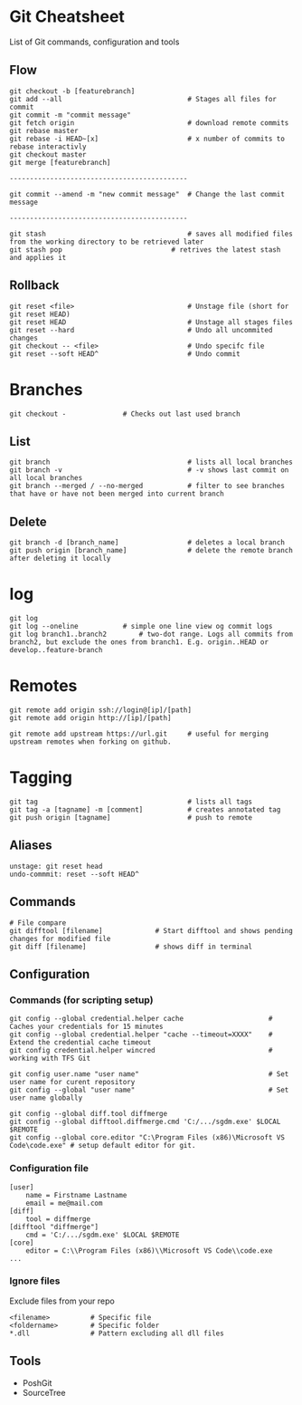# Git Cheatsheet
List of Git commands, configuration and tools 

## Flow
	git checkout -b [featurebranch]	
	git add --all								# Stages all files for commit	
	git commit -m "commit message"	
	git fetch origin							# download remote commits 
	git rebase master			
	git rebase -i HEAD~[x]						# x number of commits to rebase interactivly
	git checkout master
	git merge [featurebranch]
	
	--------------------------------------------

	git commit --amend -m "new commit message"	# Change the last commit message

	--------------------------------------------
	
	git stash									# saves all modified files from the working directory to be retrieved later
	git stash pop 							# retrives the latest stash and applies it
		

## Rollback
	git reset <file>							# Unstage file (short for git reset HEAD)
	git reset HEAD								# Unstage all stages files
	git reset --hard							# Undo all uncommited changes 
	git checkout -- <file>						# Undo specifc file
	git reset --soft HEAD^						# Undo commit 

# Branches
    git checkout -				# Checks out last used branch
## List
    git branch                                  # lists all local branches
    git branch -v                               # -v shows last commit on all local branches
    git branch --merged / --no-merged           # filter to see branches that have or have not been merged into current branch	
## Delete
    git branch -d [branch_name]                 # deletes a local branch
    git push origin [branch_name]               # delete the remote branch after deleting it locally 

# log
	git log
	git log --oneline 			# simple one line view og commit logs
	git log branch1..branch2 		# two-dot range. Logs all commits from branch2, but exclude the ones from branch1. E.g. origin..HEAD or develop..feature-branch

# Remotes
	git remote add origin ssh://login@[ip]/[path]
	git remote add origin http://[ip]/[path]

	git remote add upstream https://url.git 	# useful for merging upstream remotes when forking on github.

# Tagging 
	git tag										# lists all tags
	git tag -a [tagname] -m [comment] 			# creates annotated tag
	git push origin [tagname]					# push to remote

## Aliases
	unstage: git reset head
	undo-commmit: reset --soft HEAD^

## Commands
	# File compare
	git difftool [filename]				# Start difftool and shows pending changes for modified file
	git diff [filename]					# shows diff in terminal
	
## Configuration

### Commands (for scripting setup)
	
	git config --global credential.helper cache						# Caches your credentials for 15 minutes
	git config --global credential.helper "cache --timeout=XXXX"	# Extend the credential cache timeout
	git config credential.helper wincred							# working with TFS Git

	git config user.name "user name" 								# Set user name for curent repository	
	git config --global "user name" 								# Set user name globally
	
	git config --global diff.tool diffmerge
	git config --global difftool.diffmerge.cmd 'C:/.../sgdm.exe' $LOCAL $REMOTE
	git config --global core.editor "C:\Program Files (x86)\Microsoft VS Code\code.exe" # setup default editor for git.

### Configuration file
	[user]
		name = Firstname Lastname
		email = me@mail.com	
	[diff]
		tool = diffmerge
	[difftool "diffmerge"]
		cmd = 'C:/.../sgdm.exe' $LOCAL $REMOTE
	[core]
		editor = C:\\Program Files (x86)\\Microsoft VS Code\\code.exe
	...

### Ignore files
Exclude files from your repo

	<filename>			# Specific file 
	<foldername>		# Specific folder
	*.dll				# Pattern excluding all dll files


## Tools
* PoshGit
* SourceTree
